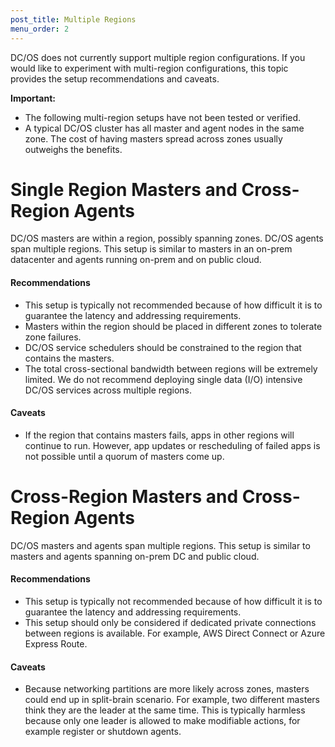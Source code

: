 ```yaml
---
post_title: Multiple Regions
menu_order: 2
---
```


DC/OS does not currently support multiple region configurations. If you would like to experiment with multi-region configurations, this topic provides the setup recommendations and caveats.

**Important:** 

- The following multi-region setups have not been tested or verified.
- A typical DC/OS cluster has all master and agent nodes in the same zone. The cost of having masters spread across zones usually outweighs the benefits. 

# Single Region Masters and Cross-Region Agents 
DC/OS masters are within a region, possibly spanning zones. DC/OS agents span multiple regions. This setup is similar to masters in an on-prem datacenter and agents running on-prem and on public cloud. 

#### Recommendations

- This setup is typically not recommended because of how difficult it is to guarantee the latency and addressing requirements.
- Masters within the region should be placed in different zones to tolerate zone failures.
- DC/OS service schedulers should be constrained to the region that contains the masters.
- The total cross-sectional bandwidth between regions will be extremely limited. We do not recommend deploying single data (I/O) intensive DC/OS services across multiple regions.

#### Caveats

- If the region that contains masters fails, apps in other regions will continue to run. However, app updates or rescheduling of failed apps is not possible until a quorum of masters come up.


# Cross-Region Masters and Cross-Region Agents 
DC/OS masters and agents span multiple regions. This setup is similar to masters and agents spanning on-prem DC and public cloud.

#### Recommendations

- This setup is typically not recommended because of how difficult it is to guarantee the latency and addressing requirements.
- This setup should only be considered if dedicated private connections between regions is available. For example, AWS Direct Connect or Azure Express Route.

#### Caveats

- Because networking partitions are more likely across zones, masters could end up in split-brain scenario. For example, two different masters think they are the leader at the same time. This is typically harmless because only one leader is allowed to make modifiable actions, for example register or shutdown agents.